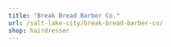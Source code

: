 ```yaml
---
title: "Break Bread Barber Co."
url: /salt-lake-city/break-bread-barber-co/
shop: hairdresser
---
```

